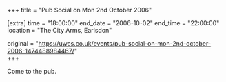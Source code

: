 +++
title = "Pub Social on Mon 2nd October 2006"

[extra]
time = "18:00:00"
end_date = "2006-10-02"
end_time = "22:00:00"
location = "The City Arms, Earlsdon"

original = "https://uwcs.co.uk/events/pub-social-on-mon-2nd-october-2006-1474488984467/"    
+++

Come to the pub.

